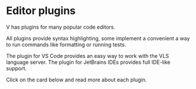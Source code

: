 # Editor plugins

V has plugins for many popular code editors.

All plugins provide syntax highlighting, some implement a convenient
a way to run commands like formatting or running tests.

The plugin for VS Code provides an easy way to work with the VLS language server.
The plugin for JetBrains IDEs provides full IDE-like support.

Click on the card below and read more about each plugin.

<card id="vim" title="Vim" description="Simple highlighting and tools, including auto formatting"></card>
<card id="emacs" title="Emacs" description="Simple highlighting, go to definition, autocompletion and other"></card>
<card id="sublime-text-3" title="Sublime Text 3" description="Simple highlighting, tools and inline errors"></card>
<card id="atom" title="Atom" description="Simple highlighting"></card>
<card id="vs-code" title="VS Code" description="Simple highlighting, language server and tools"></card>
<card id="jetbrains-ide" title="JetBrains IDE (IntelliJ, GoLand)" description="Semantic highlighting, autocompletion and many other"></card>
